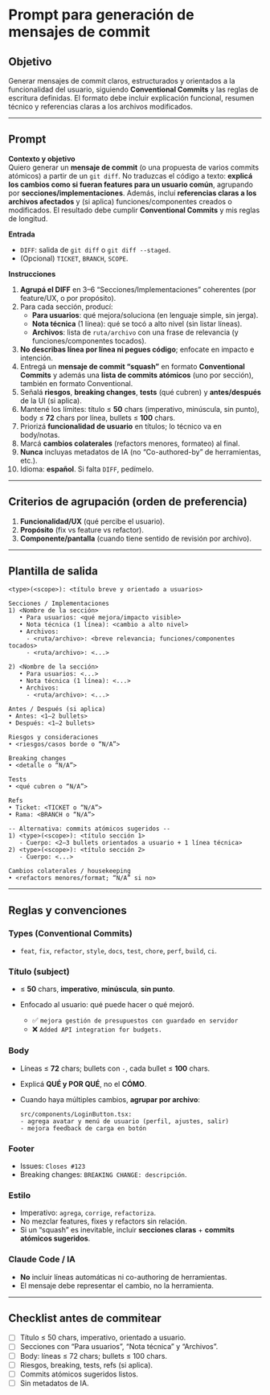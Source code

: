 # Prompt para generación de mensajes de commit

## Objetivo
Generar mensajes de commit claros, estructurados y orientados a la funcionalidad del usuario, siguiendo **Conventional Commits** y las reglas de escritura definidas. El formato debe incluir explicación funcional, resumen técnico y referencias claras a los archivos modificados.

---

## Prompt

**Contexto y objetivo**  
Quiero generar un **mensaje de commit** (o una propuesta de varios commits atómicos) a partir de un `git diff`. No traduzcas el código a texto: **explicá los cambios como si fueran features para un usuario común**, agrupando por **secciones/implementaciones**. Además, incluí **referencias claras a los archivos afectados** y (si aplica) funciones/componentes creados o modificados. El resultado debe cumplir **Conventional Commits** y mis reglas de longitud.

**Entrada**  
- `DIFF`: salida de `git diff` o `git diff --staged`.  
- (Opcional) `TICKET`, `BRANCH`, `SCOPE`.  

**Instrucciones**  
1) **Agrupá el DIFF** en 3–6 “Secciones/Implementaciones” coherentes (por feature/UX, o por propósito).  
2) Para cada sección, producí:
   - **Para usuarios**: qué mejora/soluciona (en lenguaje simple, sin jerga).  
   - **Nota técnica** (1 línea): qué se tocó a alto nivel (sin listar líneas).  
   - **Archivos**: lista de `ruta/archivo` con una frase de relevancia (y funciones/componentes tocados).  
3) **No describas línea por línea ni pegues código**; enfocate en impacto e intención.  
4) Entregá un **mensaje de commit “squash”** en formato **Conventional Commits** y además una **lista de commits atómicos** (uno por sección), también en formato Conventional.  
5) Señalá **riesgos**, **breaking changes**, **tests** (qué cubren) y **antes/después** de la UI (si aplica).  
6) Mantené los límites: título ≤ **50** chars (imperativo, minúscula, sin punto), body ≤ **72** chars por línea, bullets ≤ **100** chars.  
7) Priorizá **funcionalidad de usuario** en títulos; lo técnico va en body/notas.  
8) Marcá **cambios colaterales** (refactors menores, formateo) al final.  
9) **Nunca** incluyas metadatos de IA (no “Co-authored-by” de herramientas, etc.).  
10) Idioma: **español**. Si falta `DIFF`, pedímelo.

---

## Criterios de agrupación (orden de preferencia)

1. **Funcionalidad/UX** (qué percibe el usuario).  
2. **Propósito** (fix vs feature vs refactor).  
3. **Componente/pantalla** (cuando tiene sentido de revisión por archivo).

---

## Plantilla de salida

```plaintext
<type>(<scope>): <título breve y orientado a usuarios>

Secciones / Implementaciones
1) <Nombre de la sección>
   • Para usuarios: <qué mejora/impacto visible>
   • Nota técnica (1 línea): <cambio a alto nivel>
   • Archivos:
     - <ruta/archivo>: <breve relevancia; funciones/componentes tocados>
     - <ruta/archivo>: <...>

2) <Nombre de la sección>
   • Para usuarios: <...>
   • Nota técnica (1 línea): <...>
   • Archivos:
     - <ruta/archivo>: <...>

Antes / Después (si aplica)
• Antes: <1–2 bullets>
• Después: <1–2 bullets>

Riesgos y consideraciones
• <riesgos/casos borde o “N/A”>

Breaking changes
• <detalle o “N/A”>

Tests
• <qué cubren o “N/A”>

Refs
• Ticket: <TICKET o “N/A”>
• Rama: <BRANCH o “N/A”>

-- Alternativa: commits atómicos sugeridos --
1) <type>(<scope>): <título sección 1>
   - Cuerpo: <2–3 bullets orientados a usuario + 1 línea técnica>
2) <type>(<scope>): <título sección 2>
   - Cuerpo: <...>

Cambios colaterales / housekeeping
• <refactors menores/format; “N/A” si no>
````

---

## Reglas y convenciones

### Types (Conventional Commits)

* `feat`, `fix`, `refactor`, `style`, `docs`, `test`, `chore`, `perf`, `build`, `ci`.

### Título (subject)

* ≤ **50** chars, **imperativo**, **minúscula**, **sin punto**.
* Enfocado al usuario: qué puede hacer o qué mejoró.

  * ✅ `mejora gestión de presupuestos con guardado en servidor`
  * ❌ `Added API integration for budgets.`

### Body

* Líneas ≤ **72** chars; bullets con `-`, cada bullet ≤ **100** chars.
* Explicá **QUÉ y POR QUÉ**, no el **CÓMO**.
* Cuando haya múltiples cambios, **agrupar por archivo**:

  ```plaintext
  src/components/LoginButton.tsx:
  - agrega avatar y menú de usuario (perfil, ajustes, salir)
  - mejora feedback de carga en botón
  ```

### Footer

* Issues: `Closes #123`
* Breaking changes: `BREAKING CHANGE: descripción`.

### Estilo

* Imperativo: `agrega`, `corrige`, `refactoriza`.
* No mezclar features, fixes y refactors sin relación.
* Si un “squash” es inevitable, incluir **secciones claras** + **commits atómicos sugeridos**.

### Claude Code / IA

* **No** incluir líneas automáticas ni co-authoring de herramientas.
* El mensaje debe representar el cambio, no la herramienta.

---

## Checklist antes de commitear

* [ ] Título ≤ 50 chars, imperativo, orientado a usuario.
* [ ] Secciones con “Para usuarios”, “Nota técnica” y “Archivos”.
* [ ] Body: líneas ≤ 72 chars; bullets ≤ 100 chars.
* [ ] Riesgos, breaking, tests, refs (si aplica).
* [ ] Commits atómicos sugeridos listos.
* [ ] Sin metadatos de IA.
